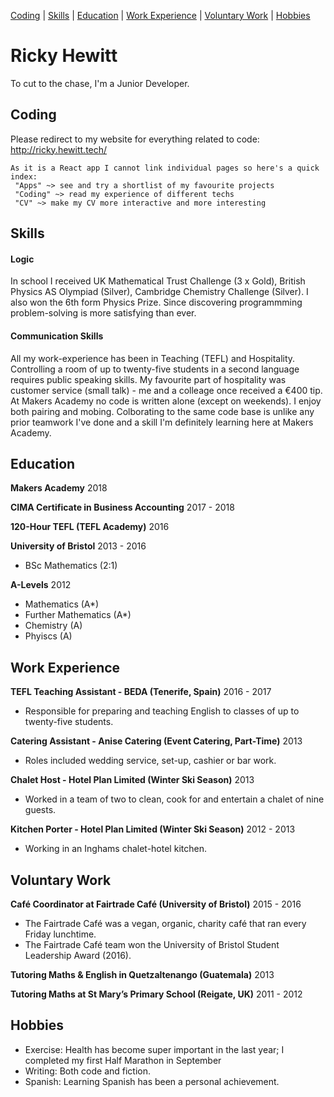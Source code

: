 [Coding](#coding)  |  [Skills](#skills) | [Education](#sducation) | [Work Experience](#work_experience) | [Voluntary Work](#voluntary_work) | [Hobbies](#hobbies)

# Ricky Hewitt

To cut to the chase, I'm a Junior Developer.

## Coding

Please redirect to my website for everything related to code: http://ricky.hewitt.tech/

```
As it is a React app I cannot link individual pages so here's a quick index:
 "Apps" ~> see and try a shortlist of my favourite projects
 "Coding" ~> read my experience of different techs
 "CV" ~> make my CV more interactive and more interesting
 ```

## Skills

#### Logic

In school I received UK Mathematical Trust Challenge (3 x Gold), British Physics AS Olympiad (Silver), Cambridge Chemistry Challenge (Silver). I also won the 6th form Physics Prize. Since discovering programmming problem-solving is more satisfying than ever.

#### Communication Skills

All my work-experience has been in Teaching (TEFL) and Hospitality. Controlling a room of up to twenty-five students in a second language requires public speaking skills. My favourite part of hospitality was customer service (small talk) - me and a colleage once received a €400 tip. At Makers Academy no code is written alone (except on weekends). I enjoy both pairing and mobing. Colborating to the same code base is unlike any prior teamwork I've done and a skill I'm definitely learning here at Makers Academy.

## Education

**Makers Academy** 2018

**CIMA Certificate in Business Accounting** 2017 - 2018

**120-Hour TEFL (TEFL Academy)** 2016

**University of Bristol** 2013 - 2016

- BSc Mathematics (2:1)

**A-Levels** 2012

- Mathematics (A*)
- Further Mathematics (A*)
- Chemistry (A)
- Phyiscs (A)

## Work Experience

**TEFL Teaching Assistant - BEDA (Tenerife, Spain)** 2016 - 2017
- Responsible for preparing and teaching English to classes of up to twenty-five students.


**Catering Assistant - Anise Catering (Event Catering, Part-Time)** 2013
- Roles included wedding service, set-up, cashier or bar work.


**Chalet Host - Hotel Plan Limited (Winter Ski Season)** 2013
- Worked in a team of two to clean, cook for and entertain a chalet of nine guests.


**Kitchen Porter - Hotel Plan Limited (Winter Ski Season)**	2012 - 2013
- Working in an Inghams chalet-hotel kitchen.


## Voluntary Work

**Café Coordinator at Fairtrade Café (University of Bristol)** 2015 - 2016
- The Fairtrade Café was a vegan, organic, charity café that ran every Friday lunchtime.
- The Fairtrade Café team won the University of Bristol Student Leadership Award (2016).


**Tutoring Maths & English in Quetzaltenango (Guatemala)** 2013

**Tutoring Maths at St Mary’s Primary School (Reigate, UK)** 2011 - 2012

## Hobbies

- Exercise: Health has become super important in the last year; I completed my first Half Marathon in September
- Writing: Both code and fiction.
- Spanish: Learning Spanish has been a personal achievement.
